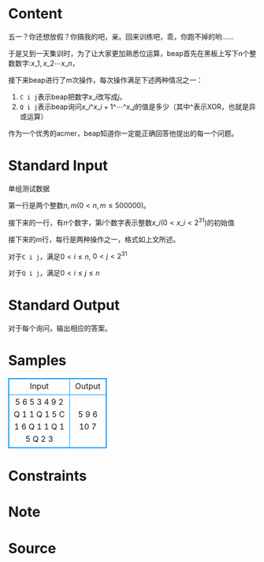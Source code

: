 
# Content

五一？你还想放假？你搞我的吧，亲。回来训练吧，乖，你跑不掉的哟...... 

于是又到一天集训时，为了让大家更加熟悉位运算，beap首先在黑板上写下$n$个整数数字:$x\_1,x\_2\cdots x\_n$，

接下来beap进行了$m$次操作，每次操作满足下述两种情况之一：
1. `C i j`表示beap把数字$x\_i$改写成$j$。
2. `Q i j`表示beap询问$x\_i$^$x\_{i+1}$^$\cdots$^$x\_j$的值是多少（其中^表示XOR，也就是异或运算）

作为一个优秀的acmer，beap知道你一定能正确回答他提出的每一个问题。

# Standard Input

单组测试数据

第一行是两个整数$n,m$($0 < n,m \leq 500000$)。

接下来的一行，有$n$个数字，第$i$个数字表示整数$x\_i$($0 < x\_i < 2^{31}$)的初始值

接下来的$m$行，每行是两种操作之一，格式如上文所述。

对于`C i j`，满足$0 < i \leq n$, $0 < j < 2^{31}$

对于`Q i j`，满足$0 < i \leq j \leq n$

# Standard Output

对于每个询问，输出相应的答案。

# Samples

<style>
        table,table tr th, table tr td { border:1px solid #0094ff; }
        table { width: 200px; min-height: 25px; line-height: 25px; text-align: center; border-collapse: collapse;}   
    </style>
<table>
	<tr>
		<td>Input</td>
		<td>Output</td>
	</tr>
<tr><td>5 6
5 3 4 9 2 
Q 1 1
Q 1 5
C 1 6
Q 1 1
Q 1 5
Q 2 3</td><td>5
9
6
10
7</td></tr></table>


# Constraints



# Note



# Source


